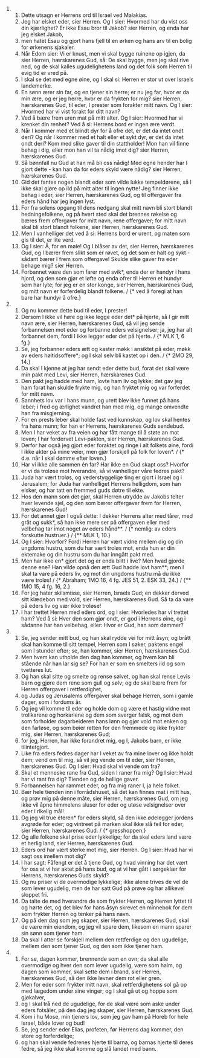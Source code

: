 <ol>
  <li>
    <ol>
      <li>Dette utsagn er Herrens ord til Israel ved Malakias.</li>
      <li>Jeg har elsket eder, sier Herren. Og I sier: Hvormed har du vist oss din kjærlighet? Er ikke Esau bror til Jakob? sier Herren, og enda har jeg elsket Jakob,</li>
      <li>men hatet Esau og gjort hans fjell til en ørken og hans arv til en bolig for ørkenens sjakaler.</li>
      <li>Når Edom sier: Vi er knust, men vi skal bygge ruinene op igjen, da sier Herren, hærskarenes Gud, så: De skal bygge, men jeg skal rive ned, og de skal kalles ugudelighetens land og det folk som Herren til evig tid er vred på.</li>
      <li>I skal se det med egne øine, og I skal si: Herren er stor ut over Israels landemerke.</li>
      <li>En sønn ærer sin far, og en tjener sin herre; er nu jeg far, hvor er da min ære, og er jeg herre, hvor er da frykten for mig? sier Herren, hærskarenes Gud, til eder, I prester som forakter mitt navn. Og I sier: Hvormed har vi vist forakt for ditt navn?</li>
      <li>Ved å bære frem uren mat på mitt alter. Og I sier: Hvormed har vi krenket din renhet? Ved å si: Herrens bord er ingen ære verdt.</li>
      <li>Når I kommer med et blindt dyr for å ofre det, er det da intet ondt deri? Og når I kommer med et halt eller et sykt dyr, er det da intet ondt deri? Kom med slike gaver til din stattholder! Mon han vil finne behag i dig, eller mon han vil ta nådig imot dig? sier Herren, hærskarenes Gud.</li>
      <li>Så bønnfall nu Gud at han må bli oss nådig! Med egne hender har I gjort dette - kan han da for eders skyld være nådig? sier Herren, hærskarenes Gud.</li>
      <li>Gid det fantes nogen blandt eder som vilde lukke tempeldørene, så I ikke skal gjøre op ild på mitt alter til ingen nytte! Jeg finner ikke behag i eder, sier Herren, hærskarenes Gud, og til offergaver fra eders hånd har jeg ingen lyst.</li>
      <li>For fra solens opgang til dens nedgang skal mitt navn bli stort blandt hedningefolkene, og på hvert sted skal det brennes røkelse og bæres frem offergaver for mitt navn, rene offergaver; for mitt navn skal bli stort blandt folkene, sier Herren, hærskarenes Gud.</li>
      <li>Men I vanhelliger det ved å si: Herrens bord er urent, og maten som gis til det, er lite verd.</li>
      <li>Og I sier: Å, for en møie! Og I blåser av det, sier Herren, hærskarenes Gud, og I bærer frem slikt som er røvet, og det som er halt og sykt - sådant bærer I frem som offergave! Skulde slike gaver fra eder behage mig? sier Herren.</li>
      <li>Forbannet være den som farer med svik*, enda der er handyr i hans hjord, og den som gjør et løfte og enda ofrer til Herren et hundyr som har lyte; for jeg er en stor konge, sier Herren, hærskarenes Gud, og mitt navn er forferdelig blandt folkene. / {* ved å foregi at han bare har hundyr å ofre.}</li>
    </ol>
  </li>
  <li>
    <ol>
      <li>Og nu kommer dette bud til eder, I prester!</li>
      <li>Dersom I ikke vil høre og ikke legge eder det* på hjerte, så I gir mitt navn ære, sier Herren, hærskarenes Gud, så vil jeg sende forbannelsen mot eder og forbanne eders velsignelser; ja, jeg har alt forbannet dem, fordi I ikke legger eder det på hjerte. / {* MLK 1, 6 fg.}</li>
      <li>Se, jeg forbanner eders ætt og kaster møkk i ansiktet på eder, møkk av eders høitidsoffere*; og I skal selv bli kastet op i den. / {* 2MO 29, 14.}</li>
      <li>Da skal I kjenne at jeg har sendt eder dette bud, forat det skal være min pakt med Levi, sier Herren, hærskarenes Gud.</li>
      <li>Den pakt jeg hadde med ham, lovte ham liv og lykke; det gav jeg ham forat han skulde frykte mig, og han fryktet mig og var forferdet for mitt navn.</li>
      <li>Sannhets lov var i hans munn, og urett blev ikke funnet på hans leber; i fred og ærlighet vandret han med mig, og mange omvendte han fra misgjerning.</li>
      <li>For en prests leber skal holde fast ved kunnskap, og lov skal hentes fra hans munn; for han er Herrens, hærskarenes Guds sendebud.</li>
      <li>Men I har veket av fra veien og har fått mange til å støte an mot loven; I har fordervet Levi-pakten, sier Herren, hærskarenes Gud.</li>
      <li>Derfor har også jeg gjort eder foraktet og ringe i alt folkets øine, fordi I ikke akter på mine veier, men gjør forskjell på folk for loven*. / {* d.e. når I skal dømme efter loven.}</li>
      <li>Har vi ikke alle sammen én far? Har ikke en Gud skapt oss? Hvorfor er vi da troløse mot hverandre, så vi vanhelliger våre fedres pakt?</li>
      <li>Juda har vært troløs, og vederstyggelige ting er gjort i Israel og i Jerusalem; for Juda har vanhelliget Herrens helligdom, som han elsker, og har tatt en fremmed guds døtre til ekte.</li>
      <li>Hos den mann som det gjør, skal Herren utrydde av Jakobs telter hver levende sjel, og den som bærer offergaver frem for Herren, hærskarenes Gud!</li>
      <li>For det annet gjør I også dette: I dekker Herrens alter med tårer, med gråt og sukk*, så han ikke mere ser på offergaven eller med velbehag tar imot noget av eders hånd**. / {* nemlig: av eders forskutte hustruer.} / {** MLK 1, 10.}</li>
      <li>Og I sier: Hvorfor? Fordi Herren har vært vidne mellem dig og din ungdoms hustru, som du har vært troløs mot, enda hun er din ektemake og din hustru som du har inngått pakt med.</li>
      <li>Men har ikke en* gjort det og er enda blitt i live? Men hvad gjorde denne ene? Han vilde opnå den ætt Gud hadde lovt ham**; men I skal ta vare på eders liv, og mot din ungdoms hustru må du ikke være troløs! / {* Abraham; 1MO 16, 4 fg. JES 51, 2. ESK 33, 24.} / {** 1MO 15, 4 fg. 16, 2.}</li>
      <li>For jeg hater skilsmisse, sier Herren, Israels Gud; en dekker derved sitt klædebon med vold, sier Herren, hærskarenes Gud. Så ta da vare på eders liv og vær ikke troløse!</li>
      <li>I har trettet Herren med eders ord, og I sier: Hvorledes har vi trettet ham? Ved å si: Hver den som gjør ondt, er god i Herrens øine, og i sådanne har han velbehag, eller: Hvor er Gud, han som dømmer?</li>
    </ol>
  </li>
  <li>
    <ol>
      <li>Se, jeg sender mitt bud, og han skal rydde vei for mitt åsyn; og brått skal han komme til sitt tempel, Herren som I søker, paktens engel som I stunder efter; se, han kommer, sier Herren, hærskarenes Gud.</li>
      <li>Men hvem kan utholde den dag han kommer, og hvem kan bli stående når han lar sig se? For han er som en smelters ild og som tvetteres lut.</li>
      <li>Og han skal sitte og smelte og rense sølvet, og han skal rense Levis barn og gjøre dem rene som gull og sølv; og de skal bære frem for Herren offergaver i rettferdighet,</li>
      <li>og Judas og Jerusalems offergaver skal behage Herren, som i gamle dager, som i fordums år.</li>
      <li>Og jeg vil komme til eder og holde dom og være et hastig vidne mot trollkarene og horkarlene og dem som sverger falsk, og mot dem som forholder dagarbeideren hans lønn og gjør vold mot enken og den farløse, og som bøier retten for den fremmede og ikke frykter mig, sier Herren, hærskarenes Gud;</li>
      <li>for jeg, Herren, har ikke forandret mig, og I, Jakobs barn, er ikke tilintetgjort.</li>
      <li>Like fra eders fedres dager har I veket av fra mine lover og ikke holdt dem; vend om til mig, så vil jeg vende om til eder, sier Herren, hærskarenes Gud. Og I sier: Hvad skal vi vende om fra?</li>
      <li>Skal et menneske rane fra Gud, siden I raner fra mig? Og I sier: Hvad har vi rant fra dig? Tienden og de hellige gaver.</li>
      <li>Forbannelsen har rammet eder, og fra mig raner I, ja hele folket.</li>
      <li>Bær hele tienden inn i forrådshuset, så det kan finnes mat i mitt hus, og prøv mig på denne måte, sier Herren, hærskarenes Gud, om jeg ikke vil åpne himmelens sluser for eder og utøse velsignelser over eder i rikelig mål!</li>
      <li>Og jeg vil true eteren* for eders skyld, så den ikke ødelegger jordens avgrøde for eder; og vintreet på marken skal ikke slå feil for eder, sier Herren, hærskarenes Gud. / {* gresshoppen.}</li>
      <li>Og alle folkene skal prise eder lykkelige; for da skal eders land være et herlig land, sier Herren, hærskarenes Gud.</li>
      <li>Eders ord har vært sterke mot mig, sier Herren. Og I sier: Hvad har vi sagt oss imellem mot dig?</li>
      <li>I har sagt: Fåfengt er det å tjene Gud, og hvad vinning har det vært for oss at vi har aktet på hans bud, og at vi har gått i sørgeklær for Herrens, hærskarenes Guds skyld?</li>
      <li>Og nu priser vi de overmodige lykkelige; ikke alene trives de vel de som lever ugudelig, men de har satt Gud på prøve og har allikevel sloppet fri.</li>
      <li>Da talte de med hverandre de som frykter Herren, og Herren lyttet til og hørte det, og det blev for hans åsyn skrevet en minnebok for dem som frykter Herren og tenker på hans navn.</li>
      <li>Og på den dag som jeg skaper, sier Herren, hærskarenes Gud, skal de være min eiendom, og jeg vil spare dem, likesom en mann sparer sin sønn som tjener ham.</li>
      <li>Da skal I atter se forskjell mellem den rettferdige og den ugudelige, mellem den som tjener Gud, og den som ikke tjener ham.</li>
    </ol>
  </li>
  <li>
    <ol>
      <li>For se, dagen kommer, brennende som en ovn; da skal alle overmodige og hver den som lever ugudelig, være som halm, og dagen som kommer, skal sette dem i brand, sier Herren, hærskarenes Gud, så den ikke levner dem rot eller gren.</li>
      <li>Men for eder som frykter mitt navn, skal rettferdighetens sol gå op med lægedom under sine vinger; og I skal gå ut og hoppe som gjøkalver,</li>
      <li>og I skal trå ned de ugudelige, for de skal være som aske under eders fotsåler, på den dag jeg skaper, sier Herren, hærskarenes Gud.</li>
      <li>Kom i hu Mose, min tjeners lov, som jeg gav ham på Horeb for hele Israel, både lover og bud!</li>
      <li>Se, jeg sender eder Elias, profeten, før Herrens dag kommer, den store og forferdelige;</li>
      <li>og han skal vende fedrenes hjerte til barna, og barnas hjerte til deres fedre, så jeg ikke skal komme og slå landet med bann.</li>
    </ol>
  </li>
</ol>